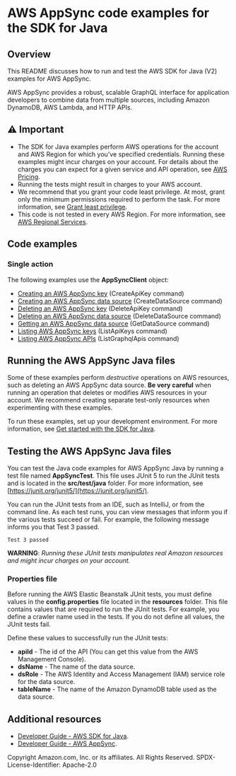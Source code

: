 # AWS AppSync code examples for the SDK for Java

## Overview
This README discusses how to run and test the AWS SDK for Java (V2) examples for AWS AppSync.

AWS AppSync provides a robust, scalable GraphQL interface for application developers to combine data from multiple sources, including Amazon DynamoDB, AWS Lambda, and HTTP APIs.

## ⚠️ Important
* The SDK for Java examples perform AWS operations for the account and AWS Region for which you've specified credentials. Running these examples might incur charges on your account. For details about the charges you can expect for a given service and API operation, see [AWS Pricing](https://aws.amazon.com/pricing/).
* Running the tests might result in charges to your AWS account.
* We recommend that you grant your code least privilege. At most, grant only the minimum permissions required to perform the task. For more information, see [Grant least privilege](https://docs.aws.amazon.com/IAM/latest/UserGuide/best-practices.html#grant-least-privilege). 
* This code is not tested in every AWS Region. For more information, see [AWS Regional Services](https://aws.amazon.com/about-aws/global-infrastructure/regional-product-services).

## Code examples

### Single action

The following examples use the **AppSyncClient** object:

- [Creating an AWS AppSync key](https://github.com/awsdocs/aws-doc-sdk-examples/blob/main/javav2/example_code/appsync/src/main/java/com/example/appsync/CreateApiKey.java) (CreateApiKey command)
- [Creating an AWS AppSync data source](https://github.com/awsdocs/aws-doc-sdk-examples/blob/main/javav2/example_code/appsync/src/main/java/com/example/appsync/CreateDataSource.java) (CreateDataSource command)
- [Deleting an AWS AppSync key](https://github.com/awsdocs/aws-doc-sdk-examples/blob/main/javav2/example_code/appsync/src/main/java/com/example/appsync/DeleteApiKey.java) (DeleteApiKey command)
- [Deleting an AWS AppSync data source](https://github.com/awsdocs/aws-doc-sdk-examples/blob/main/javav2/example_code/appsync/src/main/java/com/example/appsync/DeleteDataSource.java) (DeleteDataSource command)
- [Getting an AWS AppSync data source](https://github.com/awsdocs/aws-doc-sdk-examples/blob/main/javav2/example_code/appsync/src/main/java/com/example/appsync/GetDataSource.java) (GetDataSource command)
- [Listing AWS AppSync keys](https://github.com/awsdocs/aws-doc-sdk-examples/blob/main/javav2/example_code/appsync/src/main/java/com/example/appsync/ListApiKeys.java) (ListApiKeys command)
- [Listing AWS AppSync APIs](https://github.com/awsdocs/aws-doc-sdk-examples/blob/main/javav2/example_code/appsync/src/main/java/com/example/appsync/ListGraphqlApis.java) (ListGraphqlApis command)

## Running the AWS AppSync Java files

Some of these examples perform *destructive* operations on AWS resources, such as deleting an AWS AppSync data source. **Be very careful** when running an operation that deletes or modifies AWS resources in your account. We recommend creating separate test-only resources when experimenting with these examples.

To run these examples, set up your development environment. For more information, 
see [Get started with the SDK for Java](https://docs.aws.amazon.com/sdk-for-java/latest/developer-guide/setup.html). 


 ## Testing the AWS AppSync Java files

You can test the Java code examples for AWS AppSync Java by running a test file named **AppSyncTest**. This file uses JUnit 5 to run the JUnit tests and is located in the **src/test/java** folder. For more information, see [https://junit.org/junit5/](https://junit.org/junit5/).

You can run the JUnit tests from an IDE, such as IntelliJ, or from the command line. As each test runs, you can view messages that inform you if the various tests succeed or fail. For example, the following message informs you that Test 3 passed.

	Test 3 passed

**WARNING**: _Running these JUnit tests manipulates real Amazon resources and might incur charges on your account._

 ### Properties file
Before running the AWS Elastic Beanstalk JUnit tests, you must define values in the **config.properties** file located in the **resources** folder. This file contains values that are required to run the JUnit tests. For example, you define a crawler name used in the tests. If you do not define all values, the JUnit tests fail.

Define these values to successfully run the JUnit tests:

- **apiId** - The id of the API (You can get this value from the AWS Management Console).  
- **dsName** - The name of the data source. 
- **dsRole** - The AWS Identity and Access Management (IAM) service role for the data source. 
- **tableName** - The name of the Amazon DynamoDB table used as the data source.

## Additional resources
* [Developer Guide - AWS SDK for Java](https://docs.aws.amazon.com/sdk-for-java/latest/developer-guide/home.html).
* [Developer Guide - AWS AppSync](https://docs.aws.amazon.com/appsync/latest/devguide/what-is-appsync.html).

Copyright Amazon.com, Inc. or its affiliates. All Rights Reserved. SPDX-License-Identifier: Apache-2.0

